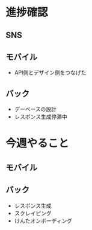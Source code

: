 # 進捗確認
## SNS
## モバイル
* API側とデザイン側をつなげた
## バック
* デーベースの設計
* レスポンス生成停滞中

# 今週やること
## モバイル
## バック
* レスポンス生成
* スクレイピング
* けんたオンボーディング
